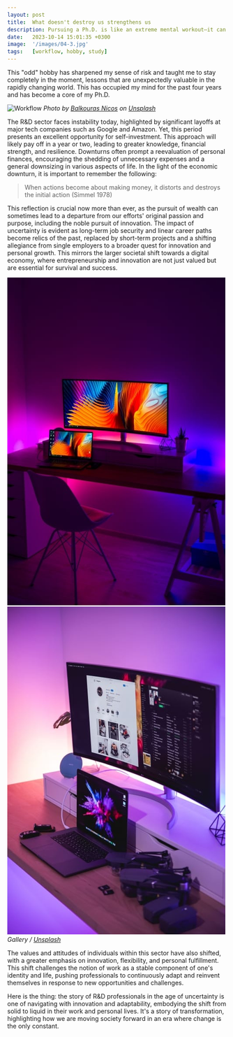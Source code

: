 ```yaml
---
layout: post
title:  What doesn't destroy us strengthens us
description: Pursuing a Ph.D. is like an extreme mental workout—it can either grind you down or build you up, much like my two decades of skydiving. 
date:   2023-10-14 15:01:35 +0300
image:  '/images/04-3.jpg'
tags:   [workflow, hobby, study]
---
```

This "odd" hobby has sharpened my sense of risk and taught me to stay completely in the moment, lessons that are unexpectedly valuable in the rapidly changing world. This has occupied my mind for the past four years and has become a core of my Ph.D.

![Workflow]({{site.baseurl}}/images/2.1.jpg)
*Photo by [Balkouras Nicos](https://unsplash.com/photos/ncOQxZe8Krw) on [Unsplash](https://unsplash.com/)*

The R&D sector faces instability today, highlighted by significant layoffs at major tech companies such as Google and Amazon. Yet, this period presents an excellent opportunity for self-investment. This approach will likely pay off in a year or two, leading to greater knowledge, financial strength, and resilience. Downturns often prompt a reevaluation of personal finances, encouraging the shedding of unnecessary expenses and a general downsizing in various aspects of life. In the light of the economic downturn, it is important to remember the following:

> When actions become about making money, it distorts and destroys the initial action (Simmel 1978)

This reflection is crucial now more than ever, as the pursuit of wealth can sometimes lead to a departure from our efforts' original passion and purpose, including the noble pursuit of innovation. The impact of uncertainty is evident as long-term job security and linear career paths become relics of the past, replaced by short-term projects and a shifting allegiance from single employers to a broader quest for innovation and personal growth. 
This mirrors the larger societal shift towards a digital economy, where entrepreneurship and innovation are not just valued but are essential for survival and success. 

<div class="gallery-box">
  <div class="gallery">
    <img src="/images/2.2.jpg" alt="Workflow">
    <img src="/images/2.3.jpg" alt="Workflow">
  </div>
  <em>Gallery / <a href="https://unsplash.com/" target="_blank">Unsplash</a></em>
</div>

The values and attitudes of individuals within this sector have also shifted, with a greater emphasis on innovation, flexibility, and personal fulfillment. This shift challenges the notion of work as a stable component of one's identity and life, pushing professionals to continuously adapt and reinvent themselves in response to new opportunities and challenges.

Here is the thing: the story of R&D professionals in the age of uncertainty is one of navigating with innovation and adaptability, embodying the shift from solid to liquid in their work and personal lives. It's a story of transformation, highlighting how we are moving society forward in an era where change is the only constant.
